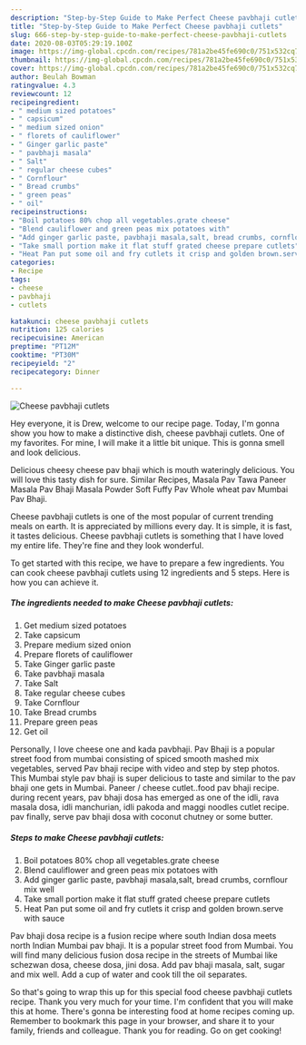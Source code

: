 ```yaml
---
description: "Step-by-Step Guide to Make Perfect Cheese pavbhaji cutlets"
title: "Step-by-Step Guide to Make Perfect Cheese pavbhaji cutlets"
slug: 666-step-by-step-guide-to-make-perfect-cheese-pavbhaji-cutlets
date: 2020-08-03T05:29:19.100Z
image: https://img-global.cpcdn.com/recipes/781a2be45fe690c0/751x532cq70/cheese-pavbhaji-cutlets-recipe-main-photo.jpg
thumbnail: https://img-global.cpcdn.com/recipes/781a2be45fe690c0/751x532cq70/cheese-pavbhaji-cutlets-recipe-main-photo.jpg
cover: https://img-global.cpcdn.com/recipes/781a2be45fe690c0/751x532cq70/cheese-pavbhaji-cutlets-recipe-main-photo.jpg
author: Beulah Bowman
ratingvalue: 4.3
reviewcount: 12
recipeingredient:
- " medium sized potatoes"
- " capsicum"
- " medium sized onion"
- " florets of cauliflower"
- " Ginger garlic paste"
- " pavbhaji masala"
- " Salt"
- " regular cheese cubes"
- " Cornflour"
- " Bread crumbs"
- " green peas"
- " oil"
recipeinstructions:
- "Boil potatoes 80% chop all vegetables.grate cheese"
- "Blend cauliflower and green peas mix potatoes with"
- "Add ginger garlic paste, pavbhaji masala,salt, bread crumbs, cornflour mix well"
- "Take small portion make it flat stuff grated cheese prepare cutlets"
- "Heat Pan put some oil and fry cutlets it crisp and golden brown.serve with sauce"
categories:
- Recipe
tags:
- cheese
- pavbhaji
- cutlets

katakunci: cheese pavbhaji cutlets 
nutrition: 125 calories
recipecuisine: American
preptime: "PT12M"
cooktime: "PT30M"
recipeyield: "2"
recipecategory: Dinner

---
```



![Cheese pavbhaji cutlets](https://img-global.cpcdn.com/recipes/781a2be45fe690c0/751x532cq70/cheese-pavbhaji-cutlets-recipe-main-photo.jpg)

Hey everyone, it is Drew, welcome to our recipe page. Today, I'm gonna show you how to make a distinctive dish, cheese pavbhaji cutlets. One of my favorites. For mine, I will make it a little bit unique. This is gonna smell and look delicious.

Delicious cheesy cheese pav bhaji which is mouth wateringly delicious. You will love this tasty dish for sure. Similar Recipes, Masala Pav Tawa Paneer Masala Pav Bhaji Masala Powder Soft Fuffy Pav Whole wheat pav Mumbai Pav Bhaji.

Cheese pavbhaji cutlets is one of the most popular of current trending meals on earth. It is appreciated by millions every day. It is simple, it is fast, it tastes delicious. Cheese pavbhaji cutlets is something that I have loved my entire life. They're fine and they look wonderful.


To get started with this recipe, we have to prepare a few ingredients. You can cook cheese pavbhaji cutlets using 12 ingredients and 5 steps. Here is how you can achieve it.

<!--inarticleads1-->

##### The ingredients needed to make Cheese pavbhaji cutlets:

1. Get  medium sized potatoes
1. Take  capsicum
1. Prepare  medium sized onion
1. Prepare  florets of cauliflower
1. Take  Ginger garlic paste
1. Take  pavbhaji masala
1. Take  Salt
1. Take  regular cheese cubes
1. Take  Cornflour
1. Take  Bread crumbs
1. Prepare  green peas
1. Get  oil


Personally, I love cheese one and kada pavbhaji. Pav Bhaji is a popular street food from mumbai consisting of spiced smooth mashed mix vegetables, served Pav bhaji recipe with video and step by step photos. This Mumbai style pav bhaji is super delicious to taste and similar to the pav bhaji one gets in Mumbai. Paneer / cheese cutlet..food pav bhaji recipe. during recent years, pav bhaji dosa has emerged as one of the idli, rava masala dosa, idli manchurian, idli pakoda and maggi noodles cutlet recipe. pav finally, serve pav bhaji dosa with coconut chutney or some butter. 

<!--inarticleads2-->

##### Steps to make Cheese pavbhaji cutlets:

1. Boil potatoes 80% chop all vegetables.grate cheese
1. Blend cauliflower and green peas mix potatoes with
1. Add ginger garlic paste, pavbhaji masala,salt, bread crumbs, cornflour mix well
1. Take small portion make it flat stuff grated cheese prepare cutlets
1. Heat Pan put some oil and fry cutlets it crisp and golden brown.serve with sauce


Pav bhaji dosa recipe is a fusion recipe where south Indian dosa meets north Indian Mumbai pav bhaji. It is a popular street food from Mumbai. You will find many delicious fusion dosa recipe in the streets of Mumbai like schezwan dosa, cheese dosa, jini dosa. Add pav bhaji masala, salt, sugar and mix well. Add a cup of water and cook till the oil separates. 

So that's going to wrap this up for this special food cheese pavbhaji cutlets recipe. Thank you very much for your time. I'm confident that you will make this at home. There's gonna be interesting food at home recipes coming up. Remember to bookmark this page in your browser, and share it to your family, friends and colleague. Thank you for reading. Go on get cooking!
